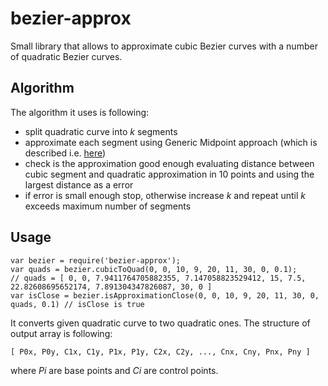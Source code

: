 bezier-approx
=============

Small library that allows to approximate cubic Bezier curves with a number of 
quadratic Bezier curves. 

Algorithm
---------
The algorithm it uses is following: 
 * split quadratic curve into _k_ segments
 * approximate each segment using Generic Midpoint approach (which is described i.e. [here](http://www.timotheegroleau.com/Flash/articles/cubic_bezier_in_flash.htm))
 * check is the approximation good enough evaluating distance between cubic segment and quadratic approximation in 10 points and using the largest distance as a error
 * if error is small enough stop, otherwise increase _k_ and repeat until _k_ exceeds maximum number of segments

Usage
-----

    var bezier = require('bezier-approx');
    var quads = bezier.cubicToQuad(0, 0, 10, 9, 20, 11, 30, 0, 0.1);
    // quads = [ 0, 0, 7.9411764705882355, 7.147058823529412, 15, 7.5, 22.82608695652174, 7.891304347826087, 30, 0 ]
    var isClose = bezier.isApproximationClose(0, 0, 10, 9, 20, 11, 30, 0, quads, 0.1) // isClose is true

It converts given quadratic curve to two quadratic ones. The structure of output array is following:

    [ P0x, P0y, C1x, C1y, P1x, P1y, C2x, C2y, ..., Cnx, Cny, Pnx, Pny ]

where _Pi_ are base points and _Ci_ are control points.
